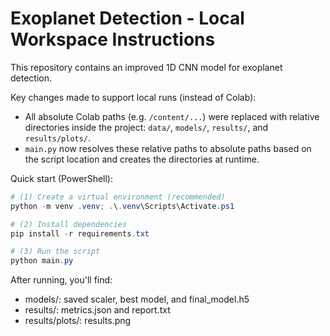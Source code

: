 # Exoplanet Detection - Local Workspace Instructions

This repository contains an improved 1D CNN model for exoplanet detection.

Key changes made to support local runs (instead of Colab):

- All absolute Colab paths (e.g. `/content/...`) were replaced with relative
  directories inside the project: `data/`, `models/`, `results/`, and
  `results/plots/`.
- `main.py` now resolves these relative paths to absolute paths based on the
  script location and creates the directories at runtime.

Quick start (PowerShell):

```powershell
# (1) Create a virtual environment (recommended)
python -m venv .venv; .\.venv\Scripts\Activate.ps1

# (2) Install dependencies
pip install -r requirements.txt

# (3) Run the script
python main.py
```

After running, you'll find:

- models/: saved scaler, best model, and final_model.h5
- results/: metrics.json and report.txt
- results/plots/: results.png
